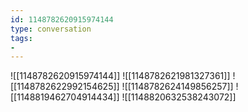 ```yaml
---
id: 1148782620915974144
type: conversation
tags:
- 
---
```

![[1148782620915974144]]
![[1148782621981327361]]
![[1148782622992154625]]
![[1148782624149856257]]
![[1148819462704914434]]
![[1148820632538243072]]

